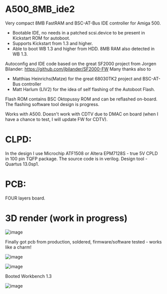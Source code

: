 # A500_8MB_ide2
Very compact 8MB FastRAM and BSC-AT-Bus IDE controller for Amiga 500.
- Bootable IDE, no needs in a patched scsi.device to be present in Kickstart ROM for autoboot.
- Supports Kickstart from 1.3 and higher.
- Able to boot WB 1.3 and higher from HDD. 8MB RAM also detected in WB 1.3.

Autoconfig and IDE code based on the great SF2000 project from Jorgen Bilander:
https://github.com/jbilander/SF2000-FW
Many thanks also to 
- Matthias Heinrichs(Matze) for the great 68030TK2 project and BSC-AT-Bus controller
- Matt Harlum (LIV2) for the idea of self flashing of the Autoboot Flash.

Flash ROM contains BSC Oktopussy ROM and can be reflashed on-board. The flashing software tool design is progress.

Works with A500. Doesn't work with CDTV due to DMAC on board (when I have a chance to test, I will update FW for CDTV).

# CLPD: 
In the design I use Microchip ATF1508 or Altera EPM7128S - true 5V CPLD in 100 pin TQFP package. 
The source code is in verilog. Design tool - Quartus 13.0sp1.

# PCB: 
FOUR layers board. 

# 3D render (work in progress)

![image](https://user-images.githubusercontent.com/81614352/224554563-8b3eaf09-a01d-4ec8-a1b1-b4d80ef90930.png)

Finally got pcb from production, soldered, firmware/software tested - works like a charm!

![image](https://user-images.githubusercontent.com/81614352/227775923-72edef72-1a57-417a-a32f-683ab4e5c025.png)

![image](https://user-images.githubusercontent.com/81614352/233802832-a60085dd-d15f-4e1e-9c69-fde5e32dfa1a.png)

Booted Workbench 1.3

![image](https://user-images.githubusercontent.com/81614352/236283699-27726da8-3ded-4aaf-a3cb-83a00913ba4f.png)



